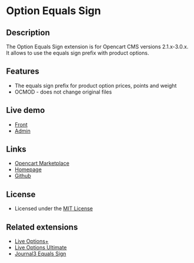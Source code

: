# Option Equals Sign

## Description
The Option Equals Sign extension is for Opencart CMS versions 2.1.x-3.0.x. It allows to use the equals sign prefix with product options.

## Features
* The equals sign prefix for product option prices, points and weight
* OCMOD - does not change original files

## Live demo
* [Front](http://ocmod.freevar.com/oc3020/a/index.php?route=product/product&product_id=41)
* [Admin](http://ocmod.freevar.com/oc3020/a/admin/index.php?route=catalog/product)

## Links
* [Opencart Marketplace](https://www.opencart.com/index.php?route=marketplace/extension/info&extension_id=34383)
* [Homepage](https://underr.space/en/notes/projects/project-005.html)
* [Github](https://git.io/JfjkZ)

## License
* Licensed under the [MIT License](https://git.io/JfjkW)

## Related extensions
* [Live Options+](https://www.opencart.com/index.php?route=marketplace/extension/info&extension_id=36005)
* [Live Options Ultimate](https://www.opencart.com/index.php?route=marketplace/extension/info&extension_id=35460)
* [Journal3 Equals Sign](https://www.opencart.com/index.php?route=marketplace/extension/info&extension_id=38532)
